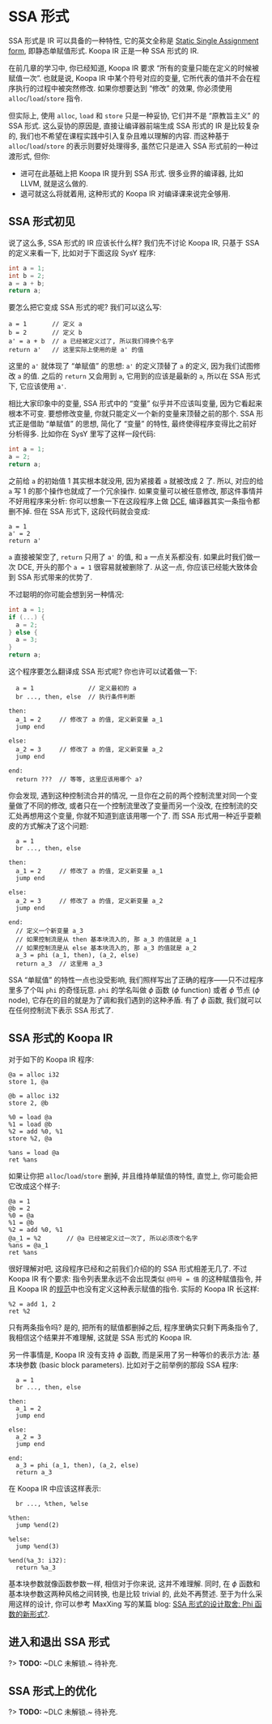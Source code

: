 # SSA 形式

SSA 形式是 IR 可以具备的一种特性, 它的英文全称是 [Static Single Assignment form](https://en.wikipedia.org/wiki/Static_single_assignment_form), 即静态单赋值形式. Koopa IR 正是一种 SSA 形式的 IR.

在前几章的学习中, 你已经知道, Koopa IR 要求 “所有的变量只能在定义的时候被赋值一次”. 也就是说, Koopa IR 中某个符号对应的变量, 它所代表的值并不会在程序执行的过程中被突然修改. 如果你想要达到 “修改” 的效果, 你必须使用 `alloc`/`load`/`store` 指令.

但实际上, 使用 `alloc`, `load` 和 `store` 只是一种妥协, 它们并不是 “原教旨主义” 的 SSA 形式. 这么妥协的原因是, 直接让编译器前端生成 SSA 形式的 IR 是比较复杂的, 我们也不希望在课程实践中引入复杂且难以理解的内容. 而这种基于 `alloc`/`load`/`store` 的表示则要好处理得多, 虽然它只是进入 SSA 形式前的一种过渡形式, 但你:

* 进可在此基础上把 Koopa IR 提升到 SSA 形式. 很多业界的编译器, 比如 LLVM, 就是这么做的.
* 退可就这么将就着用, 这种形式的 Koopa IR 对编译课来说完全够用.

## SSA 形式初见

说了这么多, SSA 形式的 IR 应该长什么样? 我们先不讨论 Koopa IR, 只基于 SSA 的定义来看一下, 比如对于下面这段 SysY 程序:

```c
int a = 1;
int b = 2;
a = a + b;
return a;
```

要怎么把它变成 SSA 形式的呢? 我们可以这么写:

```
a = 1       // 定义 a
b = 2       // 定义 b
a' = a + b  // a 已经被定义过了, 所以我们得换个名字
return a'   // 这里实际上使用的是 a' 的值
```

这里的 `a'` 就体现了 “单赋值” 的思想: `a'` 的定义顶替了 `a` 的定义, 因为我们试图修改 `a` 的值. 之后的 `return` 又会用到 `a`, 它用到的应该是最新的 `a`, 所以在 SSA 形式下, 它应该使用 `a'`.

相比大家印象中的变量, SSA 形式中的 “变量” 似乎并不应该叫变量, 因为它看起来根本不可变. 要想修改变量, 你就只能定义一个新的变量来顶替之前的那个. SSA 形式正是借助 “单赋值” 的思想, 简化了 “变量” 的特性, 最终使得程序变得比之前好分析得多. 比如你在 SysY 里写了这样一段代码:

```c
int a = 1;
a = 2;
return a;
```

之前给 `a` 的初始值 1 其实根本就没用, 因为紧接着 `a` 就被改成 2 了. 所以, 对应的给 `a` 写 1 的那个操作也就成了一个冗余操作. 如果变量可以被任意修改, 那这件事情并不好用程序来分析: 你可以想象一下在这段程序上做 [DCE](/lv9p-reincarnation/opt?id=死代码消除), 编译器其实一条指令都删不掉. 但在 SSA 形式下, 这段代码就会变成:

```
a = 1
a' = 2
return a'
```

`a` 直接被架空了, `return` 只用了 `a'` 的值, 和 `a` 一点关系都没有. 如果此时我们做一次 DCE, 开头的那个 `a = 1` 很容易就被删除了. 从这一点, 你应该已经能大致体会到 SSA 形式带来的优势了.

不过聪明的你可能会想到另一种情况:

```c
int a = 1;
if (...) {
  a = 2;
} else {
  a = 3;
}
return a;
```

这个程序要怎么翻译成 SSA 形式呢? 你也许可以试着做一下:

```
  a = 1               // 定义最初的 a
  br ..., then, else  // 执行条件判断

then:
  a_1 = 2     // 修改了 a 的值, 定义新变量 a_1
  jump end

else:
  a_2 = 3     // 修改了 a 的值, 定义新变量 a_2
  jump end

end:
  return ???  // 等等, 这里应该用哪个 a?
```

你会发现, 遇到这种控制流合并的情况, 一旦你在之前的两个控制流里对同一个变量做了不同的修改, 或者只在一个控制流里改了变量而另一个没改, 在控制流的交汇处再想用这个变量, 你就不知道到底该用哪一个了. 而 SSA 形式用一种近乎耍赖皮的方式解决了这个问题:

```
  a = 1
  br ..., then, else

then:
  a_1 = 2     // 修改了 a 的值, 定义新变量 a_1
  jump end

else:
  a_2 = 3     // 修改了 a 的值, 定义新变量 a_2
  jump end

end:
  // 定义一个新变量 a_3
  // 如果控制流是从 then 基本块流入的, 那 a_3 的值就是 a_1
  // 如果控制流是从 else 基本块流入的, 那 a_3 的值就是 a_2
  a_3 = phi (a_1, then), (a_2, else)
  return a_3  // 这里用 a_3
```

SSA “单赋值” 的特性一点也没受影响, 我们照样写出了正确的程序——只不过程序里多了个叫 `phi` 的奇怪玩意. `phi` 的学名叫做 $\phi$ 函数 ($\phi$ function) 或者 $\phi$ 节点 ($\phi$ node), 它存在的目的就是为了调和我们遇到的这种矛盾. 有了 $\phi$ 函数, 我们就可以在任何控制流下表示 SSA 形式了.

## SSA 形式的 Koopa IR

对于如下的 Koopa IR 程序:

```koopa
@a = alloc i32
store 1, @a

@b = alloc i32
store 2, @b

%0 = load @a
%1 = load @b
%2 = add %0, %1
store %2, @a

%ans = load @a
ret %ans
```

如果让你把 `alloc`/`load`/`store` 删掉, 并且维持单赋值的特性, 直觉上, 你可能会把它改成这个样子:

```koopa
@a = 1
@b = 2
%0 = @a
%1 = @b
%2 = add %0, %1
@a_1 = %2       // @a 已经被定义过一次了, 所以必须改个名字
%ans = @a_1
ret %ans
```

很好理解对吧, 这段程序已经和之前我们介绍的的 SSA 形式相差无几了. 不过 Koopa IR 有个要求: 指令列表里永远不会出现类似 `@符号 = 值` 的这种赋值指令, 并且 Koopa IR 的[规范](/misc-app-ref/koopa)中也没有定义这种表示赋值的指令. 实际的 Koopa IR 长这样:

```koopa
%2 = add 1, 2
ret %2
```

只有两条指令吗? 是的, 把所有的赋值都删掉之后, 程序里确实只剩下两条指令了, 我相信这个结果并不难理解, 这就是 SSA 形式的 Koopa IR.

另一件事情是, Koopa IR 没有支持 $\phi$ 函数, 而是采用了另一种等价的表示方法: 基本块参数 (basic block parameters). 比如对于之前举例的那段 SSA 程序:

```
  a = 1
  br ..., then, else

then:
  a_1 = 2
  jump end

else:
  a_2 = 3
  jump end

end:
  a_3 = phi (a_1, then), (a_2, else)
  return a_3
```

在 Koopa IR 中应该这样表示:

```koopa
  br ..., %then, %else

%then:
  jump %end(2)

%else:
  jump %end(3)

%end(%a_3: i32):
  return %a_3
```

基本块参数就像函数参数一样, 相信对于你来说, 这并不难理解. 同时, 在 $\phi$ 函数和基本块参数这两种风格之间转换, 也是比较 trivial 的, 此处不再赘述. 至于为什么采用这样的设计, 你可以参考 MaxXing 写的某篇 blog: [SSA 形式的设计取舍: Phi 函数的新形式?](http://blog.maxxsoft.net/index.php/archives/143/).

## 进入和退出 SSA 形式

?> **TODO:** ~DLC 未解锁.~ 待补充.

## SSA 形式上的优化

?> **TODO:** ~DLC 未解锁.~ 待补充.
